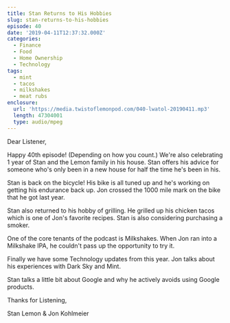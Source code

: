 ```yaml
---
title: Stan Returns to His Hobbies
slug: stan-returns-to-his-hobbies
episode: 40
date: '2019-04-11T12:37:32.000Z'
categories:
  - Finance
  - Food
  - Home Ownership
  - Technology
tags:
  - mint
  - tacos
  - milkshakes
  - meat rubs
enclosure:
  url: 'https://media.twistoflemonpod.com/040-lwatol-20190411.mp3'
  length: 47304001
  type: audio/mpeg
---
```


Dear Listener,

Happy 40th episode! (Depending on how you count.) We're also celebrating 1 year of Stan and the Lemon family in his house. Stan offers his advice for someone who's only been in a new house for half the time he's been in his.

Stan is back on the bicycle! His bike is all tuned up and he's working on getting his endurance back up. Jon crossed the 1000 mile mark on the bike that he got last year.

Stan also returned to his hobby of grilling. He grilled up his chicken tacos which is one of Jon's favorite recipes. Stan is also considering purchasing a smoker.

One of the core tenants of the podcast is Milkshakes. When Jon ran into a Milkshake IPA, he couldn't pass up the opportunity to try it.

Finally we have some Technology updates from this year. Jon talks about his experiences with Dark Sky and Mint.

Stan talks a little bit about Google and why he actively avoids using Google products.

Thanks for Listening,

Stan Lemon & Jon Kohlmeier

